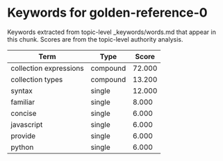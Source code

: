 # Keywords for golden-reference-0

Keywords extracted from topic-level _keywords/words.md that appear in this chunk.
Scores are from the topic-level authority analysis.

| Term | Type | Score |
|------|------|-------|
| collection expressions | compound | 72.000 |
| collection types | compound | 13.200 |
| syntax | single | 12.000 |
| familiar | single | 8.000 |
| concise | single | 6.000 |
| javascript | single | 6.000 |
| provide | single | 6.000 |
| python | single | 6.000 |
